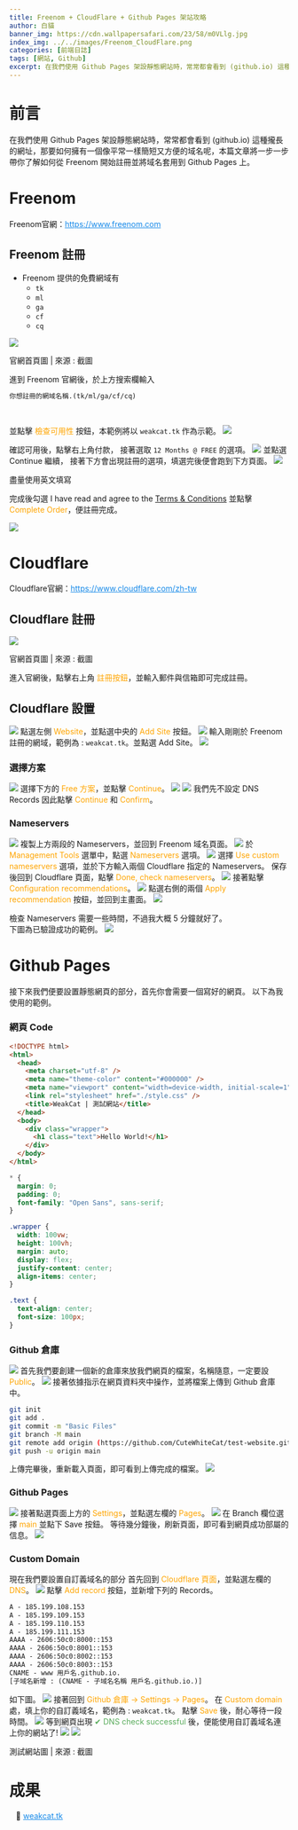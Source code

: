 ```yaml
---
title: Freenom + CloudFlare + Github Pages 架站攻略
author: 白貓
banner_img: https://cdn.wallpapersafari.com/23/58/m0VLlg.jpg
index_img: ../../images/Freenom_CloudFlare.png
categories: [前端日誌]
tags: [網站, Github]
excerpt: 在我們使用 Github Pages 架設靜態網站時，常常都會看到 (github.io) 這種攏長的網址，那要如何擁有一個像平常一樣簡短又方便的域名呢，本篇文章將一步一步帶你了解如何從 Freenom 開始註冊並將域名套用到 Github Pages 上。
---
```


# 前言

在我們使用 Github Pages 架設靜態網站時，常常都會看到 (github.io) 這種攏長的網址，那要如何擁有一個像平常一樣簡短又方便的域名呢，本篇文章將一步一步帶你了解如何從 Freenom 開始註冊並將域名套用到 Github Pages 上。

<!-- more -->

# Freenom

<p class="note note-info">Freenom官網：<a href="https://www.freenom.com/" style="color: #1589E9;">https://www.freenom.com</a></p>

## Freenom 註冊

- Freenom 提供的免費網域有
  - `tk`
  - `ml`
  - `ga`
  - `cf`
  - `cq`

![](https://media.discordapp.net/attachments/418758998175776778/1001132812377796628/unknown.png?width=1714&height=905)

<figcaption aria-hidden="true" class="image-caption">官網首頁圖 | 來源 : 截圖</figcaption>

進到 Freenom 官網後，於上方搜索欄輸入

```txt
你想註冊的網域名稱.(tk/ml/ga/cf/cq)
```

<br />

並點擊 <span style="color: orange;">檢查可用性</span> 按鈕，本範例將以 `weakcat.tk` 作為示範。
![](https://media.discordapp.net/attachments/418758998175776778/1001137247199961108/unknown.png?width=1710&height=905)

確認可用後，點擊右上角付款，
接著選取 `12 Months @ FREE` 的選項。
![](https://media.discordapp.net/attachments/418758998175776778/1001138742578389112/unknown.png)
並點選 Continue 繼續，
接著下方會出現註冊的選項，填選完後便會跑到下方頁面。
![](https://media.discordapp.net/attachments/418758998175776778/1001141405739143260/unknown.png)

<p class="note note-success">盡量使用英文填寫</p>
完成後勾選 I have read and agree to the <a href="https://www.freenom.com/en/termsandconditions.html">Terms & Conditions</a> 並點擊 <span style="color: orange;">Complete Order</span>，便註冊完成。

![](https://media.discordapp.net/attachments/418758998175776778/1001173741310574592/unknown.png)

# Cloudflare

<p class="note note-info">Cloudflare官網：<a href="https://www.cloudflare.com/zh-tw/" style="color: #1589E9;">https://www.cloudflare.com/zh-tw</a></p>

## Cloudflare 註冊

![](https://media.discordapp.net/attachments/418758998175776778/1001728107260149840/unknown.png?width=1322&height=671)

<figcaption aria-hidden="true" class="image-caption">官網首頁圖 | 來源 : 截圖</figcaption>

進入官網後，點擊右上角 <span style="color: orange;">註冊按鈕</span>，並輸入郵件與信箱即可完成註冊。

## Cloudflare 設置

![](https://media.discordapp.net/attachments/418758998175776778/1001729896852238447/unknown.png)
點選左側 <span style="color: orange;">Website</span>，並點選中央的 <span style="color: orange;">Add Site</span> 按鈕。
![](https://media.discordapp.net/attachments/418758998175776778/1001730197369933896/unknown.png)
輸入剛剛於 Freenom 註冊的網域，範例為 : `weakcat.tk`。並點選 Add Site。
![](https://media.discordapp.net/attachments/418758998175776778/1001745613739794502/unknown.png)

### 選擇方案

![](https://media.discordapp.net/attachments/418758998175776778/1001747440728285224/unknown.png?width=661&height=671)
選擇下方的 <span style="color: orange;">Free 方案</span>，並點擊 <span style="color: orange;">Continue</span>。
![](https://media.discordapp.net/attachments/418758998175776778/1001748147573358642/unknown.png)
![](https://media.discordapp.net/attachments/418758998175776778/1001748476520046612/unknown.png)
我們先不設定 DNS Records 因此點擊 <span style="color: orange;">Continue</span> 和 <span style="color: orange;">Confirm</span>。

### Nameservers

![](https://media.discordapp.net/attachments/418758998175776778/1001748752060653628/unknown.png)
複製上方兩段的 Nameservers，並回到 Freenom 域名頁面。
![](https://media.discordapp.net/attachments/418758998175776778/1001749143397613608/unknown.png)
於 <span style="color: orange;">Management Tools</span> 選單中，點選 <span style="color: orange;">Nameservers</span> 選項。
![](https://media.discordapp.net/attachments/418758998175776778/1001749488748216361/unknown.png)
選擇 <span style="color: orange;">Use custom nameservers</span> 選項，並於下方輸入兩個 Cloudflare 指定的 Nameservers。
保存後回到 Cloudflare 頁面，點擊 <span style="color: orange;">Done, check nameservers</span>。
![](https://media.discordapp.net/attachments/418758998175776778/1001750363453542462/unknown.png)
接著點擊 <span style="color: orange;">Configuration recommendations</span>。
![](https://media.discordapp.net/attachments/418758998175776778/1001750602403033188/unknown.png)
點選右側的兩個 <span style="color: orange;">Apply recommendation</span> 按鈕，並回到主畫面。
![](https://media.discordapp.net/attachments/418758998175776778/1001750857425108992/unknown.png)

<p class="note note-warning">檢查 Nameservers 需要一些時間，不過我大概 5 分鐘就好了。 <br />
下圖為已驗證成功的範例。 <img src="https://media.discordapp.net/attachments/418758998175776778/1001751340990615602/unknown.png" /></p>

# Github Pages

接下來我們便要設置靜態網頁的部分，首先你會需要一個寫好的網頁。
以下為我使用的範例。

### 網頁 Code

```html
<!DOCTYPE html>
<html>
  <head>
    <meta charset="utf-8" />
    <meta name="theme-color" content="#000000" />
    <meta name="viewport" content="width=device-width, initial-scale=1" />
    <link rel="stylesheet" href="./style.css" />
    <title>WeakCat | 測試網站</title>
  </head>
  <body>
    <div class="wrapper">
      <h1 class="text">Hello World!</h1>
    </div>
  </body>
</html>
```

```css
* {
  margin: 0;
  padding: 0;
  font-family: "Open Sans", sans-serif;
}

.wrapper {
  width: 100vw;
  height: 100vh;
  margin: auto;
  display: flex;
  justify-content: center;
  align-items: center;
}

.text {
  text-align: center;
  font-size: 100px;
}
```

### Github 倉庫

![](https://media.discordapp.net/attachments/418758998175776778/1002826727971631164/unknown.png?width=1656&height=904)
首先我們要創建一個新的倉庫來放我們網頁的檔案，名稱隨意，一定要設 <span style="color: orange;">Public</span>。
![](https://media.discordapp.net/attachments/418758998175776778/1003344005259612272/unknown.png)
接著依據指示在網頁資料夾中操作，並將檔案上傳到 Github 倉庫中。

```bash
git init
git add .
git commit -m "Basic Files"
git branch -M main
git remote add origin (https://github.com/CuteWhiteCat/test-website.git)
git push -u origin main
```

上傳完畢後，重新載入頁面，即可看到上傳完成的檔案。
![](https://media.discordapp.net/attachments/418758998175776778/1003345345008369734/unknown.png?width=1851&height=905)

### Github Pages

![](https://media.discordapp.net/attachments/418758998175776778/1003345884324573224/unknown.png?width=401&height=904)
接著點選頁面上方的 <span style="color: orange;">Settings</span>，並點選左欄的 <span style="color: orange;">Pages</span>。
![](https://media.discordapp.net/attachments/418758998175776778/1003346144333668393/unknown.png)
在 Branch 欄位選擇 <span style="color: orange;">main</span> 並點下 Save 按鈕。
等待幾分鐘後，刷新頁面，即可看到網頁成功部屬的信息。
![](https://media.discordapp.net/attachments/418758998175776778/1003347355627696238/unknown.png)

### Custom Domain
現在我們要設置自訂義域名的部分
首先回到 <span style="color: orange;">Cloudflare 頁面</span>，並點選左欄的 <span style="color: orange;">DNS</span>。
![](https://media.discordapp.net/attachments/418758998175776778/1003348036392591440/unknown.png)
點擊 <span style="color: orange;">Add record</span> 按鈕，並新增下列的 Records。
```txt
A - 185.199.108.153
A - 185.199.109.153
A - 185.199.110.153
A - 185.199.111.153
AAAA - 2606:50c0:8000::153
AAAA - 2606:50c0:8001::153
AAAA - 2606:50c0:8002::153
AAAA - 2606:50c0:8003::153
CNAME - www 用戶名.github.io.
[子域名新增 : (CNAME - 子域名名稱 用戶名.github.io.)]
```
如下圖。
![](https://media.discordapp.net/attachments/418758998175776778/1003349362308563014/unknown.png)
接著回到 <span style="color: orange;">Github 倉庫 -> Settings -> Pages</span>。
在 <span style="color: orange;">Custom domain</span> 處，填上你的自訂義域名，範例為 : `weakcat.tk`。
點擊 <span style="color: orange;">Save</span> 後，耐心等待一段時間。
![](https://media.discordapp.net/attachments/418758998175776778/1003350207347576862/unknown.png)
等到網頁出現 <span style="color: #57AB5A;">✔ DNS check successful</span> 後，便能使用自訂義域名連上你的網站了!
![](https://media.discordapp.net/attachments/418758998175776778/1003351045348524064/unknown.png)
![](https://media.discordapp.net/attachments/418758998175776778/1003351255382503464/unknown.png?width=1669&height=905)
<figcaption aria-hidden="true" class="image-caption">測試網站圖 | 來源 : 截圖</figcaption>

# 成果
<div>&nbsp;&nbsp;&nbsp;🔗 <a href="https://weakcat.tk" style="color: #1589E9;">weakcat.tk</a></div>